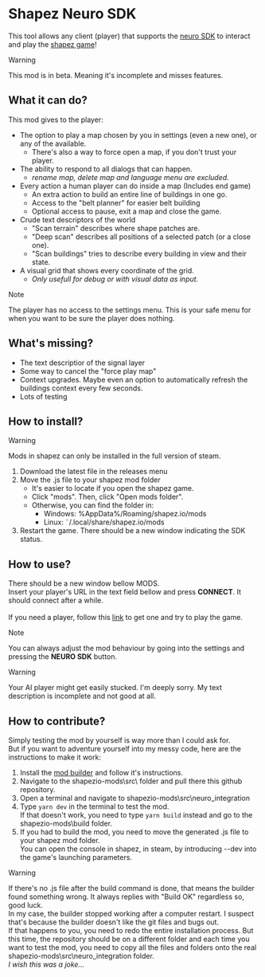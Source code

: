 # Shapez Neuro SDK

This tool allows any client (player) that supports the [neuro SDK](https://github.com/VedalAI/neuro-sdk) to interact and play the [shapez game](https://store.steampowered.com/app/1318690/shapez/)!<br/>

> [!WARNING]
> This mod is in beta. Meaning it's incomplete and misses features.

## What it can do?

This mod gives to the player:
- The option to play a map chosen by you in settings (even a new one), or any of the available.
	- There's also a way to force open a map, if you don't trust your player.
- The ability to respond to all dialogs that can happen.
	- *rename map, delete map and language menu are excluded.*
- Every action a human player can do inside a map (Includes end game)
	- An extra action to build an entire line of buildings in one go.
	- Access to the "belt planner" for easier belt building
	- Optional access to pause, exit a map and close the game.
- Crude text descriptors of the world
	- "Scan terrain" describes where shape patches are.
	- "Deep scan" describes all positions of a selected patch (or a close one).
	- "Scan buildings" tries to describe every building in view and their state.
- A visual grid that shows every coordinate of the grid.
	- *Only usefull for debug or with visual data as input.*

> [!NOTE]
> The player has no access to the settings menu. This is your safe menu for when you want to be sure the player does nothing.

## What's missing?

- The text descriptior of the signal layer
- Some way to cancel the "force play map"
- Context upgrades. Maybe even an option to automatically refresh the buildings context every few seconds.
- Lots of testing

## How to install?

> [!WARNING]
> Mods in shapez can only be installed in the full version of steam.

1. Download the latest file in the releases menu
2. Move the .js file to your shapez mod folder
	- It's easier to locate if you open the shapez game.
	- Click "mods". Then, click "Open mods folder".
	- Otherwise, you can find the folder in:
		- Windows: %AppData%/Roaming/shapez.io/mods
		- Linux: ˜/.local/share/shapez.io/mods
3. Restart the game. There should be a new window indicating the SDK status.

## How to use?

There should be a new window bellow MODS.<br>Insert your player's URL in the text field bellow and press **CONNECT**. It should connect after a while.<br><br>
If you need a player, follow this [link](shapezio-mods\src\neuro_integration) to get one and try to play the game.<br>

> [!NOTE]
> You can always adjust the mod behaviour by going into the settings and pressing the **NEURO SDK** button.

> [!WARNING]
> Your AI player might get easily stucked. I'm deeply sorry. My text description is incomplete and not good at all.

## How to contribute?

Simply testing the mod by yourself is way more than I could ask for.<br>
But if you want to adventure yourself into my messy code, here are the instructions to make it work:

1. Install the [mod builder](https://github.com/DJ1TJOO/create-shapez.io-mod?tab=readme-ov-file#usage) and follow it's instructions.
2. Navigate to the shapezio-mods\src\ folder and pull there this github repository.
3. Open a terminal and navigate to shapezio-mods\src\neuro_integration
4. Type ```yarn dev``` in the terminal to test the mod.<br>
If that doesn't work, you need to type ```yarn build``` instead and go to the shapezio-mods\build folder.
5. If you had to build the mod, you need to move the generated .js file to your shapez mod folder.<br>
You can open the console in shapez, in steam, by introducing --dev into the game's launching parameters.

> [!WARNING]
> If there's no .js file after the build command is done, that means the builder found something wrong. It always replies with "Build OK" regardless so, good luck.<br>
> In my case, the builder stopped working after a computer restart. I suspect that's because the builder doesn't like the git files and bugs out.<br>
> If that happens to you, you need to redo the entire installation process. But this time, the repository should be on a different folder and each time you want to test the mod, you need to copy all the files and folders onto the real shapezio-mods\src\neuro_integration folder.<br>
> *I wish this was a joke...*